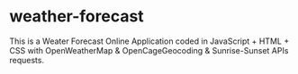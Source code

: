 # weather-forecast
This is a Weater Forecast Online Application coded in JavaScript + HTML + CSS with OpenWeatherMap & OpenCageGeocoding & Sunrise-Sunset APIs requests.
